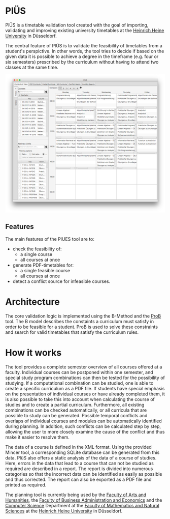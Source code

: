 <!-- vim: set spell : -->
<!-- vim: set spelllang=en : -->
# PlÜS

PlÜS is a timetable validation tool created with the goal of importing,
validating and improving existing university timetables at the [Heinrich Heine
University](http://hhu.de) in Düsseldorf.

The central feature of PlÜS is to validate the feasibility of timetables from a
student's perspictive. In other words, the tool tries to decide if based on the
given data it is possible to achieve a degree in the timeframe (e.g. four or
six semesters) prescribed by the curriculum without having to attend two
classes at the same time.

![PlUES Timetable Validation Tool][timetable]

## Features

The main features of the PlUES tool are to:
* check the feasibility of:
  * a single course
  * all courses at once
* generate PDF-timetables for:
  * a single feasible course
  * all courses at once
* detect a conflict source for infeasible courses.

# Architecture

The core validation logic is implemented using the B-Method and the
[ProB](http://www3.hhu.de/stups/prob/index.php/Main_Page) tool.
The B model describes the constaints a curriculum must satisfy in order to be
feasible for a student.
ProB is used to solve these constraints and search for valid timetables that
satisfy the curriculum rules.

# How it works

The tool provides a complete semester overview of all courses offered at a faculty.
Individual courses can be postponed within one semester, and special study
program combinations can then be tested for the possibility of studying. If a
computational combination can be studied, one is able to create a specific
curriculum as a PDF file. If students have special emphasis on the presentation
of individual courses or have already completed them, it is also possible to
take this into account when calculating the course of studies and to create a
partial curriculum. Furthermore, all existing combinations can be checked
automatically, or all curricula that are possible to study can be generated.
Possible temporal conflicts and overlaps of individual courses and modules can
be automatically identified during planning. In addition, such conflicts can be
calculated step by step, allowing the user to more closely examine the cause of
the conflict and thus make it easier to resolve them.

The data of a course is defined in the XML format. Using the provided Mincer
tool, a corresponding SQLite database can be generated from this data. PlüS
also offers a static analysis of the data of a course of studies. Here, errors
in the data that lead to a course that can not be studied as required are
described in a report. The report is divided into numerous categories so that
the incorrect data can be identified as easily as possible and thus corrected.
The report can also be exported as a PDF file and printed as required.

The planning tool is currently being used by the [Faculty of Arts and
Humanities](http://www.philo.hhu.de/), the [Faculty of Business Administration
and Economics](http://www.wiwi.hhu.de/) and the [Computer
Science](http://www.cs.hhu.de) Department at the [Faculty of Mathematics and
Natural Sciences](http://www.math-nat-fak.hhu.de/) at the [Heinrich Heine
University](http://hhu.de) in Düsseldorf.

[timetable]: /images/timetable.png
